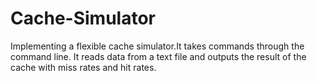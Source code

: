 # Cache-Simulator
Implementing a flexible cache simulator.It takes commands through the command line. It reads data from a text file and outputs the result of the cache with miss rates and hit rates.
